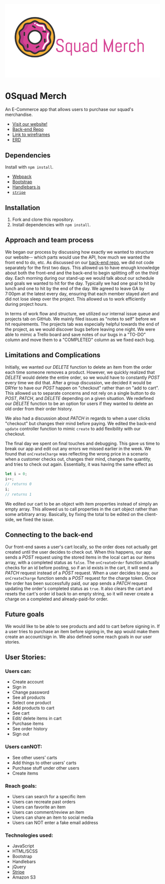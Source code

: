 [<img src="./assets/images/0SquadLogo.png"/>](https://github.com/0Squad)

# 0Squad Merch
An E-Commerce app that allows users to purchase our squad's merchandise.

- [Visit our website!](https://0squad.github.io/0squadmerch/)
- [Back-end Repo](https://github.com/0Squad/0squadmerch-api)
- [Link to wireframes](https://goo.gl/photos/si3vrGCq6B87UXFg8)
- [ERD](https://goo.gl/photos/BaErscbjzTdedkC69)

## Dependencies

Install with `npm install`.

-   [Webpack](https://webpack.github.io)
-   [Bootstrap](http://getbootstrap.com)
-   [Handlebars.js](http://handlebarsjs.com)
-   [`stripe`](https://stripe.com/blog/official-nodejs-support)

## Installation

1.  Fork and clone this repository.
1.  Install dependencies with `npm install`.

## Approach and team process

We began our process by discussing how exactly we wanted to structure our website-- which parts would use the API, how much we wanted the front end to do, etc. As discussed on our [back-end repo](https://github.com/0Squad/0squadmerch-api), we did not code separately for the first two days. This allowed us to have enough knowledge about both the front-end and the back-end to begin splitting off on the third day. Each morning during our stand-up we would talk about our schedule and goals we wanted to hit for the day. Typically we had one goal to hit by lunch and one to hit by the end of the day. We agreed to leave GA by 7:00pm at the latest every day, ensuring that each member stayed alert and did not lose sleep over the project. This allowed us to work efficiently during project hours.

In terms of work flow and structure, we utilized our internal issue queue and projects tab on GitHub. We mainly filed issues as "notes to self" before we hit requirements. The projects tab was especially helpful towards the end of the project, as we would discover bugs before leaving one night. We were able to mimic a Trello board and save notes of our bugs in a "TO-DO" column and move them to a "COMPLETED" column as we fixed each bug.

## Limitations and Complications

Initially, we wanted our *DELETE* function to delete an item from the order each time someone removes a product. However, we quickly realized that *DELETE* would delete the entire order, so we would have to constantly *POST* every time we did that. After a group discussion, we decided it would be DRYer to have our *POST* happen on "checkout" rather than on "add to cart". This allowed us to separate concerns and not rely on a single button to do *POST*, *PATCH*, and *DELETE* depending on a given situation.
We redefined our *DELETE* function to be an option for users if they wanted to delete an old order from their order history.

We also had a discussion about *PATCH* in regards to when a user clicks "checkout" but changes their mind before paying. We edited the back-end `update` controller function to mimic `create` to add flexibility with our checkout.

The final day we spent on final touches and debugging. This gave us time to break our app and edit out any errors we missed earlier in the week. We found that `onCreateCharge` was reflecting the wrong price in a scenario when a customer checks out, changes their mind, changes the quantity, and tries to check out again. Essentially, it was having the same effect as

```javascript
let i = 0;
i++;
// returns 0
i;
// returns 1
```

We edited our cart to be an object with item properties instead of simply an empty array. This allowed us to call properties in the cart object rather than some arbitrary array. Basically, by fixing the total to be edited on the client-side, we fixed the issue.

## Connecting to the back-end

Our front-end saves a user's cart locally, so the order does not actually get created until the user decides to check out. When this happens, our app sends a *POST* request using the stored items in the local cart as our items array, with a completed status as `false`. The `onCreateOrder` function actually checks for an id before posting, so if an id exists in the cart, it will send a *PATCH* request instead of a *POST* request.
When a user decides to pay, our `onCreateCharge` function sends a *POST* request for the charge token. Once the order has been successfully paid, our app sends a *PATCH* request updating the order's completed status as `true`. It also clears the cart and resets the cart's order id back to an empty string, so it will never create a charge on a completed and already-paid-for order.

## Future goals

We would like to be able to see products and add to cart before signing in. If a user tries to purchase an item before signing in, the app would make them create an account/sign in. We also defined some reach goals in our user stories.

## User Stories:
### Users can:
- Create account
- Sign in
- Change password
- See all products
- Select one product
- Add products to cart
- See cart
- Edit/ delete items in cart
- Purchase items
- See order history
- Sign out

### Users canNOT:
- See other users’ carts
- Add things to other users’ carts
- Purchase stuff under other users
- Create items

### Reach goals:
- Users can search for a specific item
- Users can recreate past orders
- Users can favorite an item
- Users can comment/review an item
- Users can share an item to social media
- Users can NOT enter a fake email address

### Technologies used:
- JavaScript
- HTML/SCSS
- Bootstrap
- Handlebars
- jQuery
- [Stripe](https://stripe.com/)
- Amazon S3

